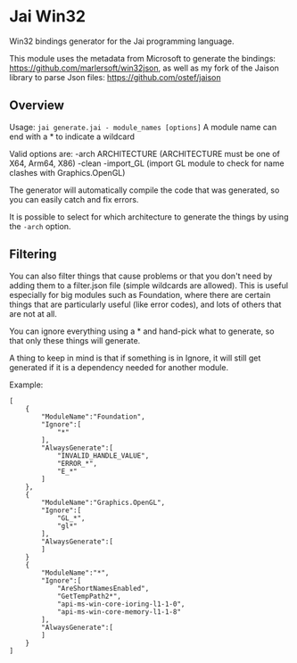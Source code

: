 # Jai Win32
Win32 bindings generator for the Jai programming language.

This module uses the metadata from Microsoft to generate the bindings: https://github.com/marlersoft/win32json, as well as my fork of the Jaison library to parse Json files: https://github.com/ostef/jaison

## Overview

Usage: `jai generate.jai - module_names [options]`
A module name can end with a * to indicate a wildcard

Valid options are:
 -arch ARCHITECTURE (ARCHITECTURE must be one of X64, Arm64, X86)
 -clean
 -import_GL (import GL module to check for name clashes with Graphics.OpenGL)

The generator will automatically compile the code that was generated, so you can easily catch and fix errors.

It is possible to select for which architecture to generate the things by using the `-arch` option.

## Filtering

You can also filter things that cause problems or that you don't need by adding them to a filter.json file (simple wildcards are allowed).
This is useful especially for big modules such as Foundation, where there are certain things that are particularly useful (like error codes), and lots of others that are not at all.

You can ignore everything using a * and hand-pick what to generate, so that only these things will generate.

A thing to keep in mind is that if something is in Ignore, it will still get generated if it is a dependency needed for another module.

Example:
```
[
    {
        "ModuleName":"Foundation",
        "Ignore":[
            "*"
        ],
        "AlwaysGenerate":[
            "INVALID_HANDLE_VALUE",
            "ERROR_*",
            "E_*"
        ]
    },
    {
        "ModuleName":"Graphics.OpenGL",
        "Ignore":[
            "GL_*",
            "gl*"
        ],
        "AlwaysGenerate":[
        ]
    }
    {
        "ModuleName":"*",
        "Ignore":[
            "AreShortNamesEnabled",
            "GetTempPath2*",
            "api-ms-win-core-ioring-l1-1-0",
            "api-ms-win-core-memory-l1-1-8"
        ],
        "AlwaysGenerate":[
        ]
    }
]
```
